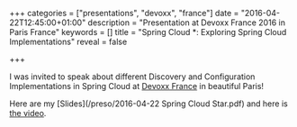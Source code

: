 +++
categories = ["presentations", "devoxx", "france"]
date = "2016-04-22T12:45:00+01:00"
description = "Presentation at Devoxx France 2016 in Paris France"
keywords = []
title = "Spring Cloud *: Exploring Spring Cloud Implementations"
reveal = false

+++

I was invited to speak about different Discovery and Configuration Implementations in Spring Cloud at [Devoxx France](http://devoxx.fr/) in beautiful Paris!

<!--more-->
 
Here are my [Slides](/preso/2016-04-22 Spring Cloud Star.pdf) and here is [the video](https://youtu.be/sESK0svJ4Gs).

